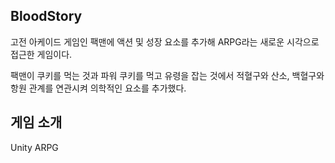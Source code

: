 ## BloodStory
고전 아케이드 게임인 팩맨에 액션 및 성장 요소를 추가해 ARPG라는 새로운 시각으로 접근한 게임이다.

팩맨이 쿠키를 먹는 것과 파워 쿠키를 먹고 유령을 잡는 것에서 적혈구와 산소, 백혈구와 항원 관계를 연관시켜 의학적인 요소를 추가했다.

## 게임 소개
Unity ARPG
